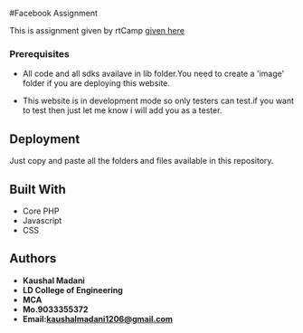 #Facebook Assignment

This is assignment given by rtCamp <a href="https://careers.rtcamp.com/web-engineer/assignments/">given here</a>

### Prerequisites

- All code and all sdks availave in lib folder.You need to create a 'image' folder if you are deploying this website.

- This website is in development mode so only testers can test.if you want to test then just let me know i will add you as a tester.

## Deployment

Just copy and paste all the folders and files available in this repository.


## Built With

* Core PHP
* Javascript
* CSS

## Authors

* **Kaushal Madani**
* **LD College of Engineering**
* **MCA**
* **Mo.9033355372**
* **Email:kaushalmadani1206@gmail.com**
